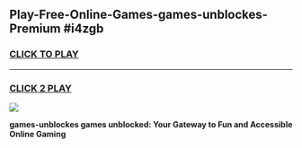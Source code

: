
## Play-Free-Online-Games-games-unblockes-Premium #i4zgb
<h3>
<a href="https://premium.freeplayer.one?title=games-unblockes&ref=8M">CLICK TO PLAY</a></h3>
<hr>

<h3>
<a href="https://premium.freeplayer.one?title=games-unblockes&ref=8M">CLICK 2 PLAY</a>
  
</h3>

<a href="https://premium.freeplayer.one?title=games-unblockes&ref=8M"><img src="https://clearcache.store/games.png"></a>


**games-unblockes games unblocked: Your Gateway to Fun and Accessible Online Gaming**
